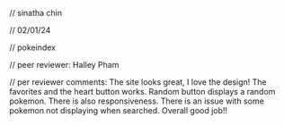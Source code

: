 // sinatha chin

// 02/01/24

// pokeindex

// peer reviewer: Halley Pham

// per reviewer comments: The site looks great, I love the design! The favorites and the heart button works. Random button displays a random pokemon. There is also responsiveness.  There is an issue with some pokemon not displaying when searched. Overall good job!! 
